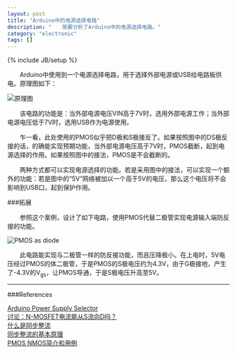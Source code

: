 ```yaml
---
layout: post
title: "Arduino中的电源选择电路"
description: "　　简要分析了Arduino中的电源选择电路。"
category: "electronic"
tags: []
---
```

{% include JB/setup %}

　　Arduino中使用到一个电源选择电路，用于选择外部电源或USB给电路板供电。原理图如下：

![原理图]({{site.img_path}}/arduino-power-supply-selector-schematic.png)

　　该电路的功能是：当外部电源电压VIN高于7V时，选用外部电源工作；当外部电源电压低于7V时，选用USB作为电源使用。

　　乍一看，此处使用的PMOS似乎把D极和S极接反了。如果按照图中的DS极反接的话，的确能实现预期功能，当外部电源电压高于7V时，PMOS截断，起到电源选择的作用。如果按照图中的接法，PMOS是不会截断的。

　　两种方式都可以实现电源选择的功能。若是采用图中的接法，可以实现一个额外的功能：若是图中的“5V”网络被加以一个高于5V的电压，那么这个电压将不会影响到USB口，起到保护作用。

###拓展

　　参照这个案例，设计了如下电路，使用PMOS代替二极管实现电源输入端防反接的功能。

![PMOS as diode]({{site.img_path}}/voltage_translator_PMOS_as_diode.png)

　　此电路能实现与二极管一样的防反接功能，而且压降极小。在上电时，5V电压经过PMOS的体二极管，于是PMOS的S极电压约为4.3V，由于G极接地，产生了-4.3V的V<sub>gs</sub>，让PMOS导通，于是S极电压升高至5V。

-------------------------------------------

###References

[Arduino Power Supply Selector](http://www.engineeredentropy.com/2013/01/arduino-power-supply-selector/)  
[讨论：N-MOSFET电流能从S流向D吗？](http://www.elecinfo.com/bbs/60040.html)  
[什么是同步整流](http://www.haoming.cc/zs/1248/)  
[同步整流的基本原理](https://www.google.com/url?sa=t&rct=j&q=&esrc=s&source=web&cd=5&ved=0CDIQFjAE&url=http%3A%2F%2Fdownload.21dianyuan.com%2Fdownload.php%3Fid%3D44992&ei=4hCyU5P4GJL2oAS_k4GABg&usg=AFQjCNFGgTu5HLfuC4VCCYeLfExC9YpX5w&sig2=JCqtFgxZy7nkEq5QUdpxcQ)  
[PMOS NMOS简介和用例](http://hi.baidu.com/myfingerhurt/item/d4ef390d60e8c790a3df43a2)

